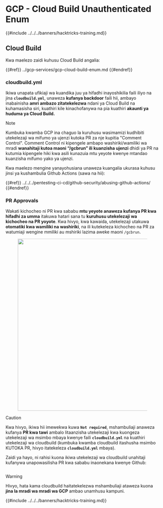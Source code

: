 # GCP - Cloud Build Unauthenticated Enum

{{#include ../../../banners/hacktricks-training.md}}

## Cloud Build

Kwa maelezo zaidi kuhusu Cloud Build angalia:

{{#ref}}
../gcp-services/gcp-cloud-build-enum.md
{{#endref}}

### cloudbuild.yml

Ikiwa unapata ufikiaji wa kuandika juu ya hifadhi inayoshikilia faili iliyo na jina **`cloudbuild.yml`**, unaweza **kufanya backdoor** faili hii, ambayo inabainisha **amri ambazo zitatekelezwa** ndani ya Cloud Build na kuhamasisha siri, kuathiri kile kinachofanywa na pia kuathiri **akaunti ya huduma ya Cloud Build.**

> [!NOTE]
> Kumbuka kwamba GCP ina chaguo la kuruhusu wasimamizi kudhibiti utekelezaji wa mifumo ya ujenzi kutoka PR za nje kupitia "Comment Control". Comment Control ni kipengele ambapo washiriki/wamiliki wa mradi **wanahitaji kutoa maoni “/gcbrun” ili kuanzisha ujenzi** dhidi ya PR na kutumia kipengele hiki kwa asili kunazuia mtu yeyote kwenye mtandao kuanzisha mifumo yako ya ujenzi.

Kwa maelezo mengine yanayohusiana unaweza kuangalia ukurasa kuhusu jinsi ya kushambulia Github Actions (sawa na hii):

{{#ref}}
../../../pentesting-ci-cd/github-security/abusing-github-actions/
{{#endref}}

### PR Approvals

Wakati kichocheo ni PR kwa sababu **mtu yeyote anaweza kufanya PR kwa hifadhi za umma** itakuwa hatari sana tu **kuruhusu utekelezaji wa kichocheo na PR yoyote**. Kwa hivyo, kwa kawaida, utekelezaji utakuwa **otomatiki kwa wamiliki na washiriki**, na ili kutekeleza kichocheo na PR za watumiaji wengine mmiliki au mshiriki lazima aweke maoni `/gcbrun`.

<figure><img src="../../../images/image (339).png" alt="" width="563"><figcaption></figcaption></figure>

> [!CAUTION]
> Kwa hivyo, ikiwa hii imewekwa kuwa **`Not required`**, mshambuliaji anaweza kufanya **PR kwa tawi** ambalo litaanzisha utekelezaji kwa kuongeza utekelezaji wa msimbo mbaya kwenye faili **`cloudbuild.yml`** na kuathiri utekelezaji wa cloudbuild (kumbuka kwamba cloudbuild itashusha msimbo KUTOKA PR, hivyo itatekeleza **`cloudbuild.yml`** mbaya).

Zaidi ya hayo, ni rahisi kuona ikiwa utekelezaji wa cloudbuild unahitaji kufanywa unapowasilisha PR kwa sababu inaonekana kwenye Github:

<figure><img src="../../../images/image (340).png" alt=""><figcaption></figcaption></figure>

> [!WARNING]
> Hivyo, hata kama cloudbuild haitatekelezwa mshambuliaji ataweza kuona **jina la mradi wa mradi wa GCP** ambao unamhusu kampuni.

{{#include ../../../banners/hacktricks-training.md}}
